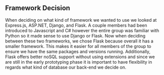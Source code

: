 ## **Framework Decision**


When deciding on what kind of framework we wanted to use we looked at Express.js, ASP.NET, Django, and Flask. A couple members had been introduced to Javascript and C# however the entire group was familiar with Python so it made sense to use Django or Flask. Now when deciding between these two frameworks, we chose Flask because overall it has a smaller framework. This makes it easier for all members of the group to ensure we have the same packages and versions running. Additionally, Flask offers better noSQL support without using extensions and since we are still in the early prototyping phase it is important to have flexibility in regards what kind of database our back-end we decide on.
